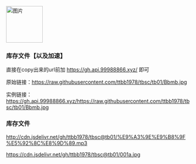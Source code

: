 
<img src="https://cdn.jsdelivr.net/gh/ttbb1978/tbsc@tb01/zip.gif" width="100" height="100" border="0" alt="图片">

### 库存文件【以及加速】
    
直接在copy出来的url前加 https://gh.api.99988866.xyz/ 即可
    
原始链接：https://raw.githubusercontent.com/ttbb1978/tbsc/tb01/Bbmb.jpg
    
实例链接：https://gh.api.99988866.xyz/https://raw.githubusercontent.com/ttbb1978/tbsc/tb01/Bbmb.jpg

### 库存文件

http://cdn.jsdelivr.net/gh/ttbb1978/tbsc@tb01/%E9%A3%9E%E9%B8%9F%E5%92%8C%E8%9D%89.mp3

https://cdn.jsdelivr.net/gh/ttbb1978/tbsc@tb01/001a.jpg
